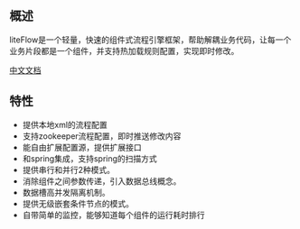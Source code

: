 ## 概述
liteFlow是一个轻量，快速的组件式流程引擎框架，帮助解耦业务代码，让每一个业务片段都是一个组件，并支持热加载规则配置，实现即时修改。

[中文文档](http://123.206.92.144)

## 特性
* 提供本地xml的流程配置
* 支持zookeeper流程配置，即时推送修改内容
* 能自由扩展配置源，提供扩展接口
* 和spring集成，支持spring的扫描方式
* 提供串行和并行2种模式。
* 消除组件之间参数传递，引入数据总线概念。
* 数据槽高并发隔离机制。
* 提供无级嵌套条件节点的模式。
* 自带简单的监控，能够知道每个组件的运行耗时排行

